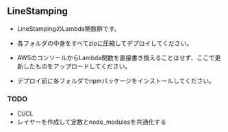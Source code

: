 ## LineStamping
- LineStampingのLambda関数群です。
- 各フォルダの中身をすべてzipに圧縮してデプロイしてください。
- AWSのコンソールからLambda関数を直接書き換えることはせず、ここで更新したものをアップロードしてください。

- デプロイ前に各フォルダでnpmパッケージをインストールしてください。

### TODO
- CI/CL
- レイヤーを作成して定数とnode_modulesを共通化する
